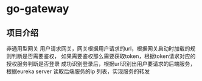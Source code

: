 # go-gateway

## 项目介绍
非通用型网关
用户请求网关，网关根据用户请求的url，根据网关启动时加载的规则判断是否需要鉴权，
如果需要鉴权那么需要获取token，根据token请求对应的授权服务判断是否登录
成功识别登录后，根据url识别出用户要请求的后端服务，
根据eureka server 读取后端服务的ip 列表，实现服务的转发



